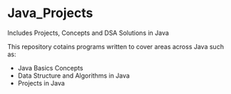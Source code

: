 # Java_Projects
Includes Projects, Concepts and DSA Solutions in Java

This repository cotains programs written to cover areas across Java such as:
- Java Basics Concepts
- Data Structure and Algorithms in Java
- Projects in Java

